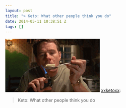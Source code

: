 ```yaml
---
layout: post
title: "> Keto: What other people think you do"
date: 2014-05-11 10:38:51 Z
tags: []
---
```

![](/media/2014/05/85407872064.gif)
[xxketoxx](http://xxketoxx.tumblr.com/post/82648773068/keto-what-other-people-think-you-do):

> Keto: What other people think you do
